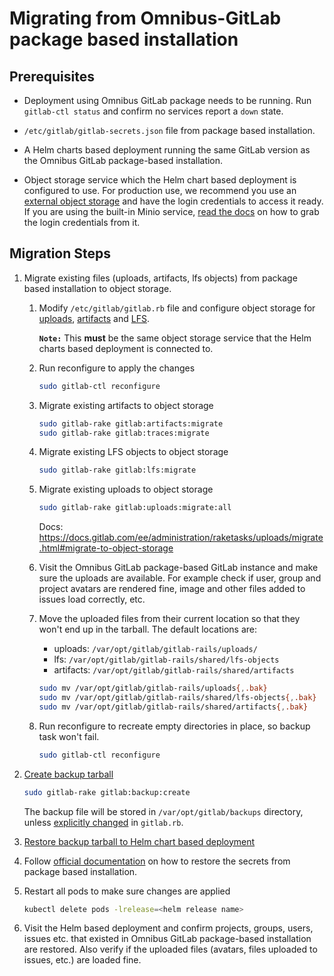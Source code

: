 # Migrating from Omnibus-GitLab package based installation

## Prerequisites

- Deployment using Omnibus GitLab package needs to be running. Run `gitlab-ctl status`
  and confirm no services report a `down` state.

- `/etc/gitlab/gitlab-secrets.json` file from package based installation.

- A Helm charts based deployment running the same GitLab version as the
  Omnibus GitLab package-based installation.

- Object storage service which the Helm chart based deployment is configured to
  use. For production use, we recommend you use an [external object storage](../../advanced/external-object-storage/index.md)
  and have the login credentials to access it ready. If you are using the built-in
  Minio service, [read the docs](minio.md) on how to grab the login credentials
  from it.

## Migration Steps

1. Migrate existing files (uploads, artifacts, lfs objects) from package based
   installation to object storage.

   1. Modify `/etc/gitlab/gitlab.rb` file and configure object storage for
      [uploads](https://docs.gitlab.com/ee/administration/uploads.html#s3-compatible-connection-settings),
      [artifacts](https://docs.gitlab.com/ee/administration/job_artifacts.html#s3-compatible-connection-settings)
      and [LFS](https://docs.gitlab.com/ee/workflow/lfs/lfs_administration.html#s3-for-omnibus-installations).

      **`Note:`** This **must** be the same object storage service that the
      Helm charts based deployment is connected to.

   1. Run reconfigure to apply the changes

      ```sh
      sudo gitlab-ctl reconfigure
      ```

   1. Migrate existing artifacts to object storage

      ```sh
      sudo gitlab-rake gitlab:artifacts:migrate
      sudo gitlab-rake gitlab:traces:migrate
      ```

   1. Migrate existing LFS objects to object storage

      ```sh
      sudo gitlab-rake gitlab:lfs:migrate
      ```

   1. Migrate existing uploads to object storage

      ```sh
      sudo gitlab-rake gitlab:uploads:migrate:all
      ```

      Docs: <https://docs.gitlab.com/ee/administration/raketasks/uploads/migrate.html#migrate-to-object-storage>

   1. Visit the Omnibus GitLab package-based GitLab instance and make sure the
      uploads are available. For example check if user, group and project
      avatars are rendered fine, image and other files added to issues load
      correctly, etc.

   1. Move the uploaded files from their current location so that
      they won't end up in the tarball. The default locations are:

      - uploads: `/var/opt/gitlab/gitlab-rails/uploads/`
      - lfs: `/var/opt/gitlab/gitlab-rails/shared/lfs-objects`
      - artifacts: `/var/opt/gitlab/gitlab-rails/shared/artifacts`

      ```sh
      sudo mv /var/opt/gitlab/gitlab-rails/uploads{,.bak}
      sudo mv /var/opt/gitlab/gitlab-rails/shared/lfs-objects{,.bak}
      sudo mv /var/opt/gitlab/gitlab-rails/shared/artifacts{,.bak}
      ```

   1. Run reconfigure to recreate empty directories in place, so backup task
      won't fail.

      ```sh
      sudo gitlab-ctl reconfigure
      ```

1. [Create backup tarball](https://docs.gitlab.com/ee/raketasks/backup_restore.html#creating-a-backup-of-the-gitlab-system)

   ```sh
   sudo gitlab-rake gitlab:backup:create
   ```

   The backup file will be stored in `/var/opt/gitlab/backups` directory, unless
   [explicitly changed](https://docs.gitlab.com/omnibus/settings/backups.html#manually-manage-backup-directory)
   in `gitlab.rb`.

1. [Restore backup tarball to Helm chart based deployment](../../backup-restore/restore.md)

1. Follow [official documentation](../../backup-restore/restore.md#restoring-the-secrets)
   on how to restore the secrets from package based installation.

1. Restart all pods to make sure changes are applied

   ```sh
   kubectl delete pods -lrelease=<helm release name>
   ```

1. Visit the Helm based deployment and confirm projects, groups, users, issues
   etc. that existed in Omnibus GitLab package-based installation are restored.
   Also verify if the uploaded files (avatars, files uploaded to issues, etc.)
   are loaded fine.
